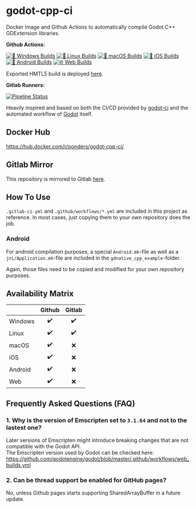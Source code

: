 # godot-cpp-ci
Docker image and Github Actions to automatically compile Godot C++ GDExtension libraries.

**Github Actions:**  

[![🏁 Windows Builds](https://github.com/2shady4u/godot-cpp-ci/actions/workflows/windows_builds.yml/badge.svg?branch=main)](https://github.com/2shady4u/godot-cpp-ci/actions/workflows/windows_builds.yml)
[![🐧 Linux Builds](https://github.com/2shady4u/godot-cpp-ci/actions/workflows/linux_builds.yml/badge.svg?branch=main)](https://github.com/2shady4u/godot-cpp-ci/actions/workflows/linux_builds.yml)
[![🍎 macOS Builds](https://github.com/2shady4u/godot-cpp-ci/actions/workflows/macos_builds.yml/badge.svg?branch=main)](https://github.com/2shady4u/godot-cpp-ci/actions/workflows/macos_builds.yml)
[![🍏 iOS Builds](https://github.com/2shady4u/godot-cpp-ci/actions/workflows/ios_builds.yml/badge.svg?branch=main)](https://github.com/2shady4u/godot-cpp-ci/actions/workflows/ios_builds.yml)
[![🤖 Android Builds](https://github.com/2shady4u/godot-cpp-ci/actions/workflows/android_builds.yml/badge.svg?branch=main)](https://github.com/2shady4u/godot-cpp-ci/actions/workflows/android_builds.yml)
[![🌐 Web Builds](https://github.com/2shady4u/godot-cpp-ci/actions/workflows/web_builds.yml/badge.svg?branch=main)](https://github.com/2shady4u/godot-cpp-ci/actions/workflows/web_builds.yml)

Exported HMTL5 build is deployed [here](https://2shady4u.github.io/godot-cpp-ci/).

**Gitlab Runners:**

[![Pipeline Status](https://gitlab.com/2shady4u/godot-cpp-ci/badges/main/pipeline.svg)](https://gitlab.com/2shady4u/godot-cpp-ci/-/pipelines)

Heavily inspired and based on both the CI/CD provided by [godot-ci](https://github.com/aBARICHELLO/godot-ci) and the automated workflow of [Godot](https://github.com/godotengine/godot) itself.

## Docker Hub
https://hub.docker.com/r/ponders/godot-cpp-ci/

## Gitlab Mirror

This repository is mirrored to Gitlab [here](https://gitlab.com/2shady4u/godot-cpp-ci).

## How To Use

`.gitlab-ci.yml` and `.github/workflows/*.yml` are included in this project as reference. In most cases, just copying them to your own repository does the job.

### Android

For android compilation purposes, a special `Android.mk`-file as well as a `jni/Application.mk`-file are included in the `gdnative_cpp_example`-folder.

Again, those files need to be copied and modified for your own repository purposes.

## Availability Matrix

|         | Github             | Gitlab             |
|---------|:------------------:|:------------------:|
| Windows | :heavy_check_mark: | :heavy_check_mark: |
| Linux   | :heavy_check_mark: | :heavy_check_mark: |
| macOS   | :heavy_check_mark: | :x:                |
| iOS     | :heavy_check_mark: | :x:                |
| Android | :heavy_check_mark: | :x:                |
| Web     | :heavy_check_mark: | :x:                |

## Frequently Asked Questions (FAQ)

### 1. Why is the version of Emscripten set to `3.1.64` and not to the lastest one?

Later versions of Emscripten might introduce breaking changes that are not compatible with the Godot API.  
The Emscripten version used by Godot can be checked here:  
https://github.com/godotengine/godot/blob/master/.github/workflows/web_builds.yml

### 2. Can be thread support be enabled for GitHub pages?

No, unless Github pages starts supporting SharedArrayBuffer in a future update.

